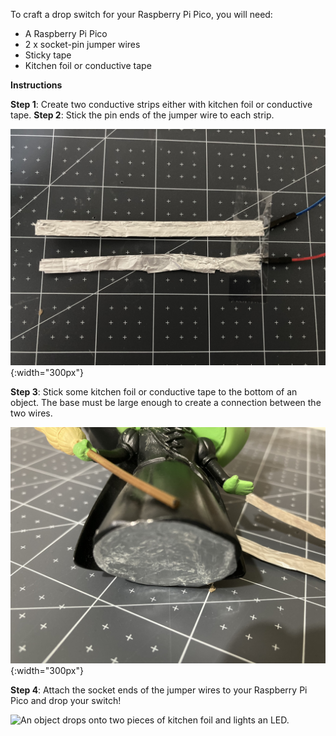 To craft a drop switch for your Raspberry Pi Pico, you will need:

+ A Raspberry Pi Pico
+ 2 x socket-pin jumper wires
+ Sticky tape
+ Kitchen foil or conductive tape

**Instructions**

**Step 1**: Create two conductive strips either with kitchen foil or conductive tape. 
**Step 2**: Stick the pin ends of the jumper wire to each strip.

![To strips of kitchen foil are attached to the pin ends of two jumper wires with sticky tape.](images/connect-pins.jpeg){:width="300px"}

**Step 3**: Stick some kitchen foil or conductive tape to the bottom of an object. The base must be large enough to create a connection between the two wires.

![An object has kitchen foil stuck to its base.](images/foil-to-base.jpeg){:width="300px"}

**Step 4**: Attach the socket ends of the jumper wires to your Raspberry Pi Pico and drop your switch!

![An object drops onto two pieces of kitchen foil and lights an LED.](images/drop-switch.gif)